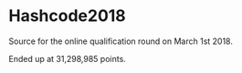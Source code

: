 # Hashcode2018

Source for the online qualification round on March 1st 2018.

Ended up at  31,298,985 points.
